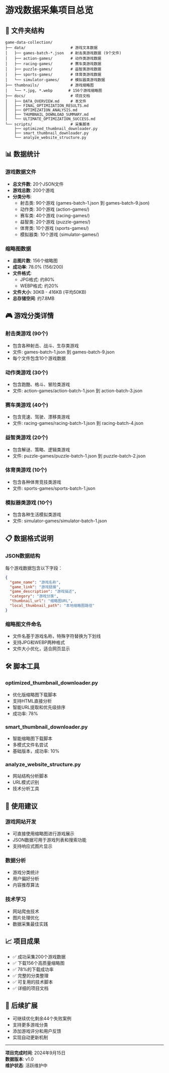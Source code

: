 # 游戏数据采集项目总览

## 📁 文件夹结构

```
game-data-collection/
├── data/                    # 游戏文本数据
│   ├── games-batch-*.json   # 射击类游戏数据 (9个文件)
│   ├── action-games/        # 动作类游戏数据
│   ├── racing-games/        # 赛车类游戏数据
│   ├── puzzle-games/        # 益智类游戏数据
│   ├── sports-games/        # 体育类游戏数据
│   └── simulator-games/     # 模拟器类游戏数据
├── thumbnails/              # 游戏缩略图
│   └── *.jpg, *.webp       # 156个游戏缩略图
├── docs/                    # 项目文档
│   ├── DATA_OVERVIEW.md     # 本文件
│   ├── FINAL_OPTIMIZATION_RESULTS.md
│   ├── OPTIMIZATION_ANALYSIS.md
│   ├── THUMBNAIL_DOWNLOAD_SUMMARY.md
│   └── ULTIMATE_OPTIMIZATION_SUCCESS.md
└── scripts/                 # 采集脚本
    ├── optimized_thumbnail_downloader.py
    ├── smart_thumbnail_downloader.py
    └── analyze_website_structure.py
```

## 📊 数据统计

### 游戏数据文件
- **总文件数**: 20个JSON文件
- **游戏总数**: 200个游戏
- **分类分布**:
  - 射击类: 90个游戏 (games-batch-1.json 到 games-batch-9.json)
  - 动作类: 30个游戏 (action-games/)
  - 赛车类: 40个游戏 (racing-games/)
  - 益智类: 20个游戏 (puzzle-games/)
  - 体育类: 10个游戏 (sports-games/)
  - 模拟器类: 10个游戏 (simulator-games/)

### 缩略图数据
- **总图片数**: 156个缩略图
- **成功率**: 78.0% (156/200)
- **文件格式**: 
  - JPG格式: 约80%
  - WEBP格式: 约20%
- **文件大小**: 30KB - 416KB (平均50KB)
- **总存储空间**: 约7.8MB

## 🎮 游戏分类详情

### 射击类游戏 (90个)
- 包含各种射击、战斗、生存类游戏
- 文件: games-batch-1.json 到 games-batch-9.json
- 每个文件包含10个游戏数据

### 动作类游戏 (30个)
- 包含跑酷、格斗、冒险类游戏
- 文件: action-games/action-batch-1.json 到 action-batch-3.json

### 赛车类游戏 (40个)
- 包含竞速、驾驶、漂移类游戏
- 文件: racing-games/racing-batch-1.json 到 racing-batch-4.json

### 益智类游戏 (20个)
- 包含解谜、策略、逻辑类游戏
- 文件: puzzle-games/puzzle-batch-1.json 到 puzzle-batch-2.json

### 体育类游戏 (10个)
- 包含各种体育竞技类游戏
- 文件: sports-games/sports-batch-1.json

### 模拟器类游戏 (10个)
- 包含各种生活模拟类游戏
- 文件: simulator-games/simulator-batch-1.json

## 📋 数据格式说明

### JSON数据结构
每个游戏数据包含以下字段：
```json
{
  "game_name": "游戏名称",
  "game_link": "游戏链接",
  "game_description": "游戏描述",
  "category": "游戏分类",
  "thumbnail_url": "缩略图URL",
  "local_thumbnail_path": "本地缩略图路径"
}
```

### 缩略图文件命名
- 文件名基于游戏名称，特殊字符替换为下划线
- 支持JPG和WEBP两种格式
- 文件大小优化，适合网页显示

## 🛠️ 脚本工具

### optimized_thumbnail_downloader.py
- 优化版缩略图下载脚本
- 支持HTML直接分析
- 智能URL提取和优先级排序
- 成功率: 78%

### smart_thumbnail_downloader.py
- 智能缩略图下载脚本
- 多模式文件名尝试
- 基础版本，成功率: 10%

### analyze_website_structure.py
- 网站结构分析脚本
- URL模式识别
- 技术分析工具

## 🎯 使用建议

### 游戏网站开发
- 可直接使用缩略图进行游戏展示
- JSON数据可用于游戏列表和搜索功能
- 支持响应式图片显示

### 数据分析
- 游戏分类统计
- 用户偏好分析
- 内容推荐算法

### 技术学习
- 网站爬虫技术
- 图片处理优化
- 数据采集最佳实践

## 📈 项目成果

- ✅ 成功采集200个游戏数据
- ✅ 下载156个高质量缩略图
- ✅ 78%的下载成功率
- ✅ 完整的分类整理
- ✅ 可复用的技术脚本
- ✅ 详细的项目文档

## 🔄 后续扩展

- 可继续优化剩余44个失败案例
- 支持更多游戏分类
- 添加游戏评分和用户反馈
- 实现自动更新机制

---

**项目完成时间**: 2024年9月15日  
**数据版本**: v1.0  
**维护状态**: 活跃维护中
